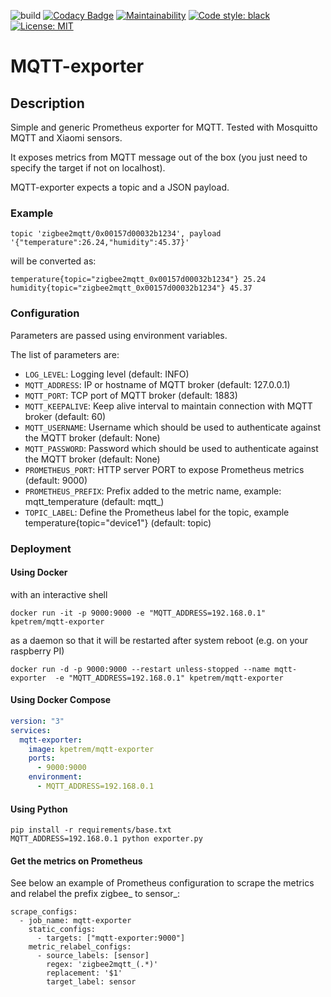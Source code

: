 ![build](https://travis-ci.com/kpetremann/mqtt-exporter.svg?branch=master)
[![Codacy Badge](https://api.codacy.com/project/badge/Grade/b1ca990b576342a48d771d472e64bc24)](https://www.codacy.com/app/kpetremann/mqtt-exporter?utm_source=github.com&amp;utm_medium=referral&amp;utm_content=kpetremann/mqtt-exporter&amp;utm_campaign=Badge_Grade)
[![Maintainability](https://api.codeclimate.com/v1/badges/635c98a1b4701d1ab4cf/maintainability)](https://codeclimate.com/github/kpetremann/mqtt-exporter/maintainability)
[![Code style: black](https://img.shields.io/badge/code%20style-black-000000.svg)](https://github.com/psf/black)
[![License: MIT](https://img.shields.io/badge/License-MIT-yellow.svg)](https://opensource.org/licenses/MIT)

# MQTT-exporter

## Description

Simple and generic Prometheus exporter for MQTT.
Tested with Mosquitto MQTT and Xiaomi sensors.

It exposes metrics from MQTT message out of the box (you just need to specify the target if not on localhost).

MQTT-exporter expects a topic and a JSON payload.

### Example
```
topic 'zigbee2mqtt/0x00157d00032b1234', payload '{"temperature":26.24,"humidity":45.37}'
```
will be converted as:
```
temperature{topic="zigbee2mqtt_0x00157d00032b1234"} 25.24
humidity{topic="zigbee2mqtt_0x00157d00032b1234"} 45.37
```

### Configuration

Parameters are passed using environment variables.

The list of parameters are:
-   `LOG_LEVEL`: Logging level (default: INFO)
-   `MQTT_ADDRESS`: IP or hostname of MQTT broker (default: 127.0.0.1)
-   `MQTT_PORT`: TCP port of MQTT broker (default: 1883)
-   `MQTT_KEEPALIVE`: Keep alive interval to maintain connection with MQTT broker (default: 60)
-   `MQTT_USERNAME`: Username which should be used to authenticate against the MQTT broker (default: None)
-   `MQTT_PASSWORD`: Password which should be used to authenticate against the MQTT broker (default: None)
-   `PROMETHEUS_PORT`: HTTP server PORT to expose Prometheus metrics (default: 9000)
-   `PROMETHEUS_PREFIX`: Prefix added to the metric name, example: mqtt_temperature (default: mqtt_)
-   `TOPIC_LABEL`: Define the Prometheus label for the topic, example temperature{topic="device1"} (default: topic)

### Deployment

#### Using Docker

with an interactive shell

```shell
docker run -it -p 9000:9000 -e "MQTT_ADDRESS=192.168.0.1" kpetrem/mqtt-exporter
```

as a daemon so that it will be restarted after system reboot (e.g. on your raspberry PI)

```shell
docker run -d -p 9000:9000 --restart unless-stopped --name mqtt-exporter  -e "MQTT_ADDRESS=192.168.0.1" kpetrem/mqtt-exporter
```

#### Using Docker Compose

```yaml
version: "3"
services:
  mqtt-exporter:
    image: kpetrem/mqtt-exporter
    ports:
      - 9000:9000
    environment:
      - MQTT_ADDRESS=192.168.0.1
```

#### Using Python

```
pip install -r requirements/base.txt
MQTT_ADDRESS=192.168.0.1 python exporter.py
```

#### Get the metrics on Prometheus

See below an example of Prometheus configuration to scrape the metrics and relabel the prefix zigbee_ to sensor_:

```
scrape_configs:
  - job_name: mqtt-exporter
    static_configs:
      - targets: ["mqtt-exporter:9000"]
    metric_relabel_configs:
      - source_labels: [sensor]
        regex: 'zigbee2mqtt_(.*)'
        replacement: '$1'
        target_label: sensor
```
